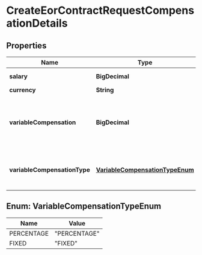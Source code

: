 

# CreateEorContractRequestCompensationDetails


## Properties

| Name | Type | Description | Notes |
|------------ | ------------- | ------------- | -------------|
|**salary** | **BigDecimal** | Employee&#39;s gross annual salary. |  [optional] |
|**currency** | **String** | Salary currency. |  |
|**variableCompensation** | **BigDecimal** | Variable compensation. For example, if the person will earn 5% of the gross annual salary as the variable compensation, enter 5. |  [optional] |
|**variableCompensationType** | [**VariableCompensationTypeEnum**](#VariableCompensationTypeEnum) | Should be set only if variable_compensation is set. It can be PERCENTAGE or FIXED. |  [optional] |



## Enum: VariableCompensationTypeEnum

| Name | Value |
|---- | -----|
| PERCENTAGE | &quot;PERCENTAGE&quot; |
| FIXED | &quot;FIXED&quot; |



